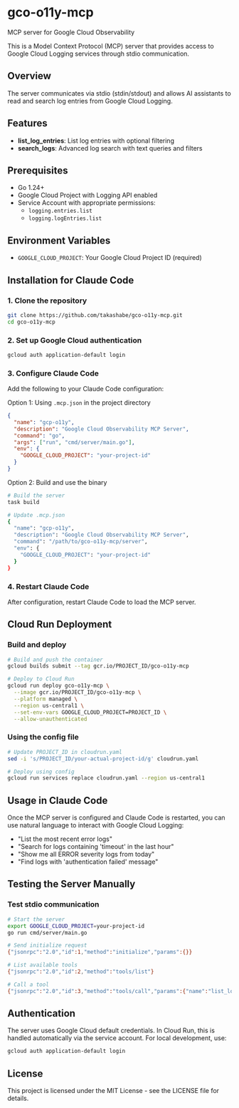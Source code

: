 # gco-o11y-mcp
MCP server for Google Cloud Observability

This is a Model Context Protocol (MCP) server that provides access to Google Cloud Logging services through stdio communication.

## Overview
The server communicates via stdio (stdin/stdout) and allows AI assistants to read and search log entries from Google Cloud Logging.

## Features
- **list_log_entries**: List log entries with optional filtering
- **search_logs**: Advanced log search with text queries and filters

## Prerequisites
- Go 1.24+
- Google Cloud Project with Logging API enabled
- Service Account with appropriate permissions:
  - `logging.entries.list`
  - `logging.logEntries.list`

## Environment Variables
- `GOOGLE_CLOUD_PROJECT`: Your Google Cloud Project ID (required)

## Installation for Claude Code

### 1. Clone the repository
```bash
git clone https://github.com/takashabe/gco-o11y-mcp.git
cd gco-o11y-mcp
```

### 2. Set up Google Cloud authentication
```bash
gcloud auth application-default login
```

### 3. Configure Claude Code
Add the following to your Claude Code configuration:

Option 1: Using `.mcp.json` in the project directory
```json
{
  "name": "gcp-o11y",
  "description": "Google Cloud Observability MCP Server",
  "command": "go",
  "args": ["run", "cmd/server/main.go"],
  "env": {
    "GOOGLE_CLOUD_PROJECT": "your-project-id"
  }
}
```

Option 2: Build and use the binary
```bash
# Build the server
task build

# Update .mcp.json
{
  "name": "gcp-o11y",
  "description": "Google Cloud Observability MCP Server",
  "command": "/path/to/gco-o11y-mcp/server",
  "env": {
    "GOOGLE_CLOUD_PROJECT": "your-project-id"
  }
}
```

### 4. Restart Claude Code
After configuration, restart Claude Code to load the MCP server.

## Cloud Run Deployment

### Build and deploy
```bash
# Build and push the container
gcloud builds submit --tag gcr.io/PROJECT_ID/gco-o11y-mcp

# Deploy to Cloud Run
gcloud run deploy gco-o11y-mcp \
  --image gcr.io/PROJECT_ID/gco-o11y-mcp \
  --platform managed \
  --region us-central1 \
  --set-env-vars GOOGLE_CLOUD_PROJECT=PROJECT_ID \
  --allow-unauthenticated
```

### Using the config file
```bash
# Update PROJECT_ID in cloudrun.yaml
sed -i 's/PROJECT_ID/your-actual-project-id/g' cloudrun.yaml

# Deploy using config
gcloud run services replace cloudrun.yaml --region us-central1
```

## Usage in Claude Code

Once the MCP server is configured and Claude Code is restarted, you can use natural language to interact with Google Cloud Logging:

- "List the most recent error logs"
- "Search for logs containing 'timeout' in the last hour"
- "Show me all ERROR severity logs from today"
- "Find logs with 'authentication failed' message"

## Testing the Server Manually

### Test stdio communication
```bash
# Start the server
export GOOGLE_CLOUD_PROJECT=your-project-id
go run cmd/server/main.go

# Send initialize request
{"jsonrpc":"2.0","id":1,"method":"initialize","params":{}}

# List available tools
{"jsonrpc":"2.0","id":2,"method":"tools/list"}

# Call a tool
{"jsonrpc":"2.0","id":3,"method":"tools/call","params":{"name":"list_log_entries","arguments":{"pageSize":5}}}
```

## Authentication
The server uses Google Cloud default credentials. In Cloud Run, this is handled automatically via the service account. For local development, use:

```bash
gcloud auth application-default login
```

## License
This project is licensed under the MIT License - see the LICENSE file for details.
